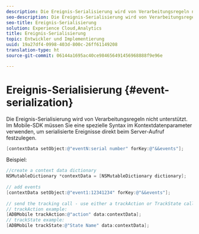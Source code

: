```yaml
---
description: Die Ereignis-Serialisierung wird von Verarbeitungsregeln nicht unterstützt. Im Mobile-SDK müssen Sie eine spezielle Syntax im Kontextdatenparameter verwenden, um serialisierte Ereignisse direkt beim Server-Aufruf festzulegen.
seo-description: Die Ereignis-Serialisierung wird von Verarbeitungsregeln nicht unterstützt. Im Mobile-SDK müssen Sie eine spezielle Syntax im Kontextdatenparameter verwenden, um serialisierte Ereignisse direkt beim Server-Aufruf festzulegen.
seo-title: Ereignis-Serialisierung
solution: Experience Cloud,Analytics
title: Ereignis-Serialisierung
topic: Entwickler und Implementierung
uuid: 19a27df4-0998-403d-800c-26ff61149208
translation-type: ht
source-git-commit: 06144a1695ac40ce984656491456968888f9e96e

---
```



# Ereignis-Serialisierung {#event-serialization}

Die Ereignis-Serialisierung wird von Verarbeitungsregeln nicht unterstützt. Im Mobile-SDK müssen Sie eine spezielle Syntax im Kontextdatenparameter verwenden, um serialisierte Ereignisse direkt beim Server-Aufruf festzulegen.

```objective-c
[contextData setObject:@"eventN:serial number" forKey:@"&&events"];
```

Beispiel:

```objective-c
//create a context data dictionary 
NSMutableDictionary *contextData = [NSMutableDictionary dictionary]; 
 
// add events 
[contextData setObject:@"event1:12341234" forKey:@"&&events"]; 
 
// send the tracking call - use either a trackAction or TrackState call. 
// trackAction example: 
[ADBMobile trackAction:@"action" data:contextData]; 
// trackState example: 
[ADBMobile trackState:@"State Name" data:contextData]; 
```

